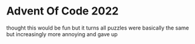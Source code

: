 # Advent Of Code 2022

thought this would be fun but it turns all puzzles were basically the same but increasingly more annoying and gave up